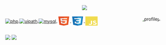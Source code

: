 <div align="center">
  <a href="https://github.com/caetano157">
  <img height="180em" src="https://github-readme-stats.vercel.app/api?username=caetano157&show_icons=false&theme=dark&include_all_commits=true&count_private=true"/>
</div>
<div style="display: inline_block"><br>
  <img align="center" alt="php" height="30" width="40" src="https://cdn.jsdelivr.net/gh/devicons/devicon/icons/php/php-plain.svg" />
  <img align="center" alt="uipath" height="30" width="40" src="https://cdn.worldvectorlogo.com/logos/uipath-3.svg" />
  <img align="center" alt="mysql" height="30" width="40" src="https://cdn.jsdelivr.net/gh/devicons/devicon/icons/mysql/mysql-original.svg" />
  <img align="center" alt="html" height="30" width="40" src="https://raw.githubusercontent.com/devicons/devicon/master/icons/html5/html5-original.svg">
  <img align="center" alt="css" height="30" width="40" src="https://raw.githubusercontent.com/devicons/devicon/master/icons/css3/css3-original.svg">
  <img align="center" alt="js" height="30" width="40" src="https://raw.githubusercontent.com/devicons/devicon/master/icons/javascript/javascript-plain.svg">
  
  <img align="right" alt="profilepic" height="150" style="border-radius:50px;" src="https://media-exp1.licdn.com/dms/image/C4D03AQFmFV_Q7bzVuQ/profile-displayphoto-shrink_800_800/0/1582735385302?e=1661385600&v=beta&t=ERut6U7XKIWa6nCDXc2tbnKZzvMEfmXcGPKHK6CLXPA">
</div>
  
  ##
 
<div> 

  <a href="https://www.instagram.com/_caetano777/" target="_blank"><img src="https://img.shields.io/badge/-Instagram-%23E4405F?style=for-the-badge&logo=instagram&logoColor=white" target="_blank"></a>
  <a href = "mailto:marcos.caetano.15@gmail.com"><img src="https://img.shields.io/badge/-Gmail-%23333?style=for-the-badge&logo=gmail&logoColor=white" target="_blank"></a>
 
</div>
